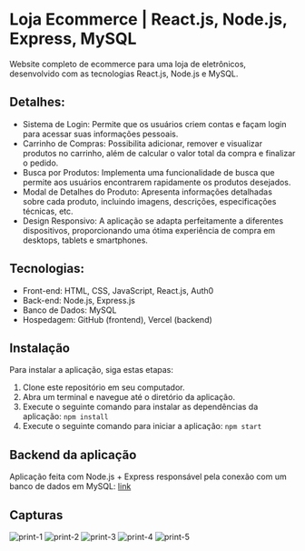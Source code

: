 # Loja Ecommerce | React.js, Node.js, Express, MySQL
Website completo de ecommerce para uma loja de eletrônicos, desenvolvido com as tecnologias React.js, Node.js e MySQL.

## Detalhes:
- Sistema de Login: Permite que os usuários criem contas e façam login para acessar suas informações pessoais.
- Carrinho de Compras: Possibilita adicionar, remover e visualizar produtos no carrinho, além de calcular o valor total da compra e finalizar o pedido.
- Busca por Produtos: Implementa uma funcionalidade de busca que permite aos usuários encontrarem rapidamente os produtos desejados.
- Modal de Detalhes do Produto: Apresenta informações detalhadas sobre cada produto, incluindo imagens, descrições, especificações técnicas, etc.
- Design Responsivo: A aplicação se adapta perfeitamente a diferentes dispositivos, proporcionando uma ótima experiência de compra em desktops, tablets e smartphones.

## Tecnologias:
- Front-end: HTML, CSS, JavaScript, React.js, Auth0
- Back-end: Node.js, Express.js
- Banco de Dados: MySQL
- Hospedagem: GitHub (frontend), Vercel (backend)

## Instalação
Para instalar a aplicação, siga estas etapas:

1. Clone este repositório em seu computador.
2. Abra um terminal e navegue até o diretório da aplicação.
3. Execute o seguinte comando para instalar as dependências da aplicação:
`npm install`
4. Execute o seguinte comando para iniciar a aplicação:
`npm start`

## Backend da aplicação
Aplicação feita com Node.js + Express responsável pela conexão com um banco de dados em MySQL: [link](https://github.com/NycolasFelipe/portfolio-react-ecommerce-server)

## Capturas
![print-1](https://github.com/NycolasFelipe/portfolio-react-ecommerce-website/assets/71052352/3b4e460b-fb32-4f06-80c5-171631fb4c39)
![print-2](https://github.com/NycolasFelipe/portfolio-react-ecommerce-website/assets/71052352/d64837d2-34a8-48a1-ad35-2713d37b7573)
![print-3](https://github.com/NycolasFelipe/portfolio-react-ecommerce-website/assets/71052352/90879916-f3cf-4687-a021-b0238280478a)
![print-4](https://github.com/NycolasFelipe/portfolio-react-ecommerce-website/assets/71052352/7d52293e-e657-4435-898f-c7a2b5e4b22b)
![print-5](https://github.com/NycolasFelipe/portfolio-react-ecommerce-website/assets/71052352/b7cd4a63-aec0-46d5-b05e-aad220b0cf5a)
